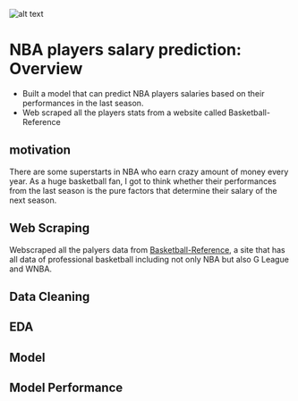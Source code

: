 ![alt text](image.jpg)
# NBA players salary prediction: Overview
- Built a model that can predict NBA players salaries based on their performances in the last season.
- Web scraped all the players stats from a website called Basketball-Reference

## motivation
There are some superstarts in NBA who earn crazy amount of money every year. As a huge basketball fan, I got to think whether their performances from the last season is the pure factors that determine their salary of the next season. 

## Web Scraping
Webscraped all the palyers data from [Basketball-Reference](https://www.basketball-reference.com/), a site that has all data of professional basketball including not only NBA but also G League and WNBA.

## Data Cleaning

## EDA

## Model

## Model Performance
